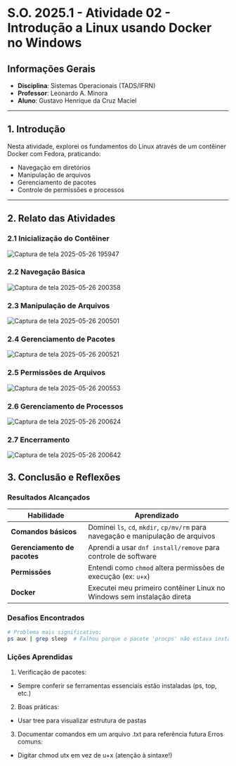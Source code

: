# S.O. 2025.1 - Atividade 02 - Introdução a Linux usando Docker no Windows

## Informações Gerais
- **Disciplina**: Sistemas Operacionais (TADS/IFRN)  
- **Professor**: Leonardo A. Minora  
- **Aluno**: Gustavo Henrique da Cruz Maciel 
---

## 1. Introdução
Nesta atividade, explorei os fundamentos do Linux através de um contêiner Docker com Fedora, praticando:
- Navegação em diretórios  
- Manipulação de arquivos  
- Gerenciamento de pacotes  
- Controle de permissões e processos  

---

## 2. Relato das Atividades

### 2.1 Inicialização do Contêiner
![Captura de tela 2025-05-26 195947](https://github.com/user-attachments/assets/37e1bd09-8288-4848-aa1d-be9e50a6c8e7)

### 2.2 Navegação Básica
![Captura de tela 2025-05-26 200358](https://github.com/user-attachments/assets/26fe0e58-0b30-45fe-90d0-440abff907cf)

### 2.3 Manipulação de Arquivos
![Captura de tela 2025-05-26 200501](https://github.com/user-attachments/assets/35a258d7-9c15-4319-91ca-aa45803ad28e)

### 2.4 Gerenciamento de Pacotes
![Captura de tela 2025-05-26 200521](https://github.com/user-attachments/assets/cdb173e8-4ed8-447f-876e-24d74e434d7a)

### 2.5 Permissões de Arquivos
![Captura de tela 2025-05-26 200553](https://github.com/user-attachments/assets/dade4a33-e507-4aba-98ce-afb989017f40)

### 2.6 Gerenciamento de Processos
![Captura de tela 2025-05-26 200624](https://github.com/user-attachments/assets/5c6eb66b-fba0-447f-805a-299460105747)

### 2.7 Encerramento
![Captura de tela 2025-05-26 200642](https://github.com/user-attachments/assets/b2b1a59b-eff1-434c-aa15-1f133522a2ff)

## 3. Conclusão e Reflexões

### **Resultados Alcançados**
| Habilidade | Aprendizado |
|------------|-------------|
| **Comandos básicos** | Dominei `ls`, `cd`, `mkdir`, `cp/mv/rm` para navegação e manipulação de arquivos |
| **Gerenciamento de pacotes** | Aprendi a usar `dnf install/remove` para controle de software |
| **Permissões** | Entendi como `chmod` altera permissões de execução (ex: `u+x`) |
| **Docker** | Executei meu primeiro contêiner Linux no Windows sem instalação direta |

### **Desafios Encontrados**
```bash
# Problema mais significativo:
ps aux | grep sleep  # Falhou porque o pacote 'procps' não estava instalado
```
### Lições Aprendidas
1. Verificação de pacotes:
- Sempre conferir se ferramentas essenciais estão instaladas (ps, top, etc.)

2. Boas práticas:
- Usar tree para visualizar estrutura de pastas

3. Documentar comandos em um arquivo .txt para referência futura
Erros comuns:
- Digitar chmod utx em vez de u+x (atenção à sintaxe!)
